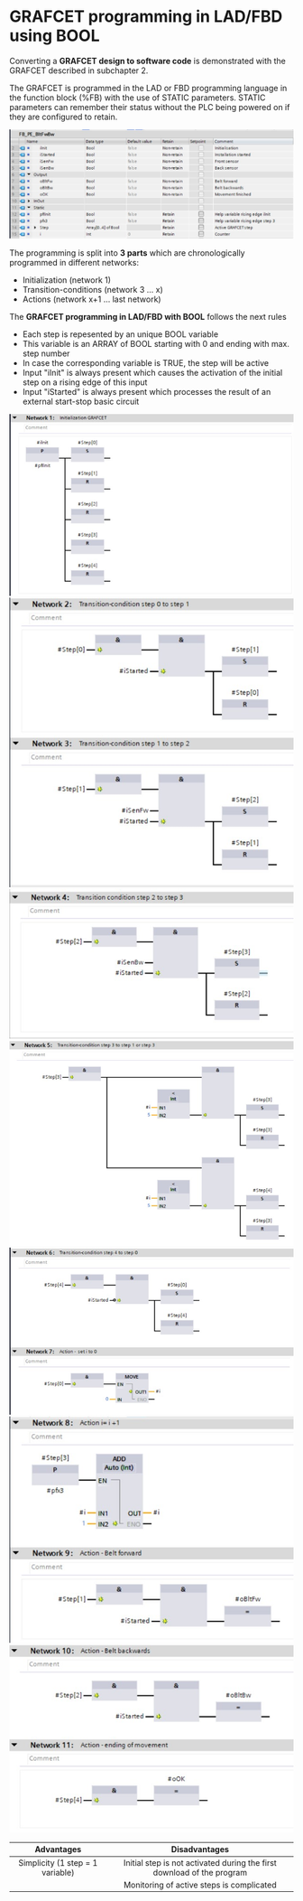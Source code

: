 # GRAFCET programming in LAD/FBD using BOOL

Converting a **GRAFCET design to software code** is demonstrated with the GRAFCET described in subchapter 2.

The GRAFCET is programmed in the LAD or FBD programming language in the function block (%FB) with the use of STATIC parameters. STATIC parameters can remember their status without the PLC being powered on if they are configured to retain.

![Interface variables ](../Ad04/Images/SiemensVarLAD.jpg)

The programming is split into **3 parts** which are chronologically programmed in different networks:
-   Initialization (network 1)
-   Transition-conditions (network 3 ... x)
-   Actions (network x+1 ... last network)

The **GRAFCET programming in LAD/FBD with BOOL** follows the next rules
-   Each step is repesented by an unique BOOL variable
-   This variable is an ARRAY of BOOL starting with 0 and ending with max. step number
-   In case the corresponding variable is TRUE, the step will be active
-   Input "iInit" is always present which causes the activation of the initial step on a rising edge of this input
-   Input "iStarted" is always present which processes the result of an external start-stop basic circuit

![FBD  ](../Ad04/Images/SiemensiInitLAD.jpg)
![FBD  ](../Ad04/Images/SiemensFBD.jpg)
![FBD  ](../Ad04/Images/SiemensFBD2.jpg)
![FBD  ](../Ad04/Images/SiemensFBD3.jpg)
![FBD  ](../Ad04/Images/SiemensFBD4.jpg)
![FBD  ](../Ad04/Images/SiemensFBD5.jpg)
![FBD  ](../Ad04/Images/SiemensFBD6.jpg)

| **Advantages** | **Disadvantages** |
| :---:          | :---:             |
| Simplicity (1 step = 1 variable) | Initial step is not activated during the first download of the program |
|                                | Monitoring of active steps is complicated        |
